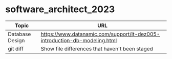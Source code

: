 # software_architect_2023


| Topic | URL |
| --- | --- |
| Database Design | https://www.datanamic.com/support/lt-dez005-introduction-db-modeling.html |
| git diff | Show file differences that haven't been staged |
